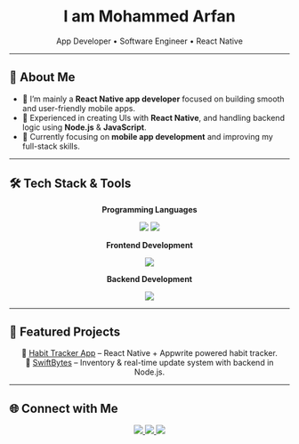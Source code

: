 <h1 align="center"><b>I am Mohammed Arfan</b></h1>

<p align="center">
  App Developer • Software Engineer • React Native
</p>



---

## 🧠 About Me

- 🚀 I’m mainly a **React Native app developer** focused on building smooth and user-friendly mobile apps.  
- 📱 Experienced in creating UIs with **React Native**, and handling backend logic using **Node.js** & **JavaScript**.  
- 🌱 Currently focusing on **mobile app development** and improving my full-stack skills.

---

## 🛠 Tech Stack & Tools

<p align="center"><b>Programming Languages</b></p>
<div align="center">
  <img src="https://img.shields.io/badge/C++-00599C?style=for-the-badge&logo=cplusplus&logoColor=white" />
  <img src="https://img.shields.io/badge/JavaScript-F7DF1E?style=for-the-badge&logo=javascript&logoColor=black" />
</div>

<p align="center"><b>Frontend Development</b></p>
<div align="center">
  <img src="https://img.shields.io/badge/React_Native-61DAFB?style=for-the-badge&logo=react&logoColor=black" />
</div>

<p align="center"><b>Backend Development</b></p>
<div align="center">
  <img src="https://img.shields.io/badge/Node.js-339933?style=for-the-badge&logo=nodedotjs&logoColor=white" />
</div>

---

## 🚀 Featured Projects

<div align="center">
  <ul style="list-style: none; padding: 0; margin: 0;">
    <li>🔹 <a href="https://github.com/ArfanCodes/Habit-Tracker-App">Habit Tracker App</a> – React Native + Appwrite powered habit tracker.</li>
    <li>🔹 <a href="https://github.com/ArfanCodes/SwiftBytes">SwiftBytes</a> – Inventory & real-time update system with backend in Node.js.</li>
  </ul>
</div>


---

## 🌐 Connect with Me

<div align="center">
  <a href="https://www.linkedin.com/in/mohammed-arfan-167452171/" target="_blank">
    <img src="https://img.shields.io/badge/LinkedIn-0077B5?style=for-the-badge&logo=linkedin&logoColor=white" />
  </a>
  <a href="https://www.instagram.com/Arfaan.3/" target="_blank">
    <img src="https://img.shields.io/badge/Instagram-E4405F?style=for-the-badge&logo=instagram&logoColor=white" />
  </a>
  <a href="https://github.com/ArfanCodes" target="_blank">
    <img src="https://img.shields.io/badge/GitHub-181717?style=for-the-badge&logo=github&logoColor=white" />
  </a>
</div>
